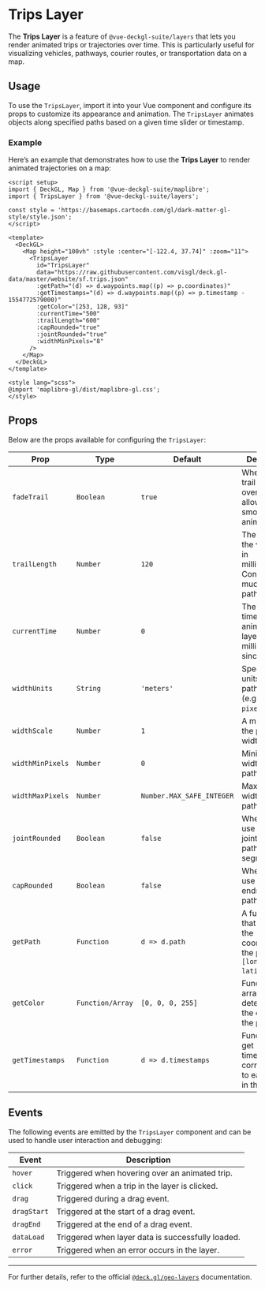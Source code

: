<script setup>
import { DeckGL, Map } from '@vue-deckgl-suite/maplibre';
import { TripsLayer } from '@vue-deckgl-suite/layers';
import 'maplibre-gl/dist/maplibre-gl.css';
</script>


# Trips Layer

The **Trips Layer** is a feature of `@vue-deckgl-suite/layers` that lets you render animated trips or trajectories over time. This is particularly useful for visualizing vehicles, pathways, courier routes, or transportation data on a map.

<ClientOnly>
    <DeckGL>
        <Map 
            height="400px"
            :style="`https://basemaps.cartocdn.com/gl/dark-matter-gl-style/style.json`"
            :center="[-122.4, 37.74]"
            :zoom="11"
            :max-zoom="20"
            :pitch="30"
        >
            <TripsLayer
                id="TripsLayer"
                data="https://raw.githubusercontent.com/visgl/deck.gl-data/master/website/sf.trips.json"
                :getPath="(d) => d.waypoints.map((p) => p.coordinates)"
                :getTimestamps="(d) => d.waypoints.map((p) => p.timestamp - 1554772579000)"
                :getColor="[253, 128, 93]"
                :currentTime="500"
                :trailLength="600"
                :capRounded="true"
                :jointRounded="true"
                :widthMinPixels="8"
            />
        </Map>
    </DeckGL>
</ClientOnly>

## Usage

To use the `TripsLayer`, import it into your Vue component and configure its props to customize its appearance and animation. The `TripsLayer` animates objects along specified paths based on a given time slider or timestamp.

### Example

Here’s an example that demonstrates how to use the **Trips Layer** to render animated trajectories on a map:

```vue
<script setup>
import { DeckGL, Map } from '@vue-deckgl-suite/maplibre';
import { TripsLayer } from '@vue-deckgl-suite/layers';

const style = 'https://basemaps.cartocdn.com/gl/dark-matter-gl-style/style.json';
</script>

<template>
  <DeckGL>
    <Map height="100vh" :style :center="[-122.4, 37.74]" :zoom="11">
      <TripsLayer
        id="TripsLayer"
        data="https://raw.githubusercontent.com/visgl/deck.gl-data/master/website/sf.trips.json"
        :getPath="(d) => d.waypoints.map((p) => p.coordinates)"
        :getTimestamps="(d) => d.waypoints.map((p) => p.timestamp - 1554772579000)"
        :getColor="[253, 128, 93]"
        :currentTime="500"
        :trailLength="600"
        :capRounded="true"
        :jointRounded="true"
        :widthMinPixels="8"
      />
    </Map>
  </DeckGL>
</template>

<style lang="scss">
@import 'maplibre-gl/dist/maplibre-gl.css';
</style>
```

## Props

Below are the props available for configuring the `TripsLayer`:

| Prop              | Type               | Default                   | Description                                                                                      |
|-------------------|--------------------|---------------------------|--------------------------------------------------------------------------------------------------|
| `fadeTrail`       | `Boolean`         | `true`                    | Whether the trail fades over time, allowing for smooth animation.                               |
| `trailLength`     | `Number`          | `120`                     | The length of the visible trail in milliseconds. Controls how much of the path is shown.        |
| `currentTime`     | `Number`          | `0`                       | The current time for animating the layer in milliseconds since start.                           |
| `widthUnits`      | `String`          | `'meters'`                | Specifies the units for the path width (e.g., `meters`, `pixels`).                              |
| `widthScale`      | `Number`          | `1`                       | A multiplier for the path width.                                                                |
| `widthMinPixels`  | `Number`          | `0`                       | Minimum width of the path in pixels.                                                            |
| `widthMaxPixels`  | `Number`          | `Number.MAX_SAFE_INTEGER` | Maximum width of the path in pixels.                                                            |
| `jointRounded`    | `Boolean`         | `false`                   | Whether to use rounded joints between path segments.                                            |
| `capRounded`      | `Boolean`         | `false`                   | Whether to use rounded ends for the path.                                                      |
| `getPath`         | `Function`        | `d => d.path`             | A function that specifies the coordinates of the path `[longitude, latitude]`.                  |
| `getColor`        | `Function/Array`  | `[0, 0, 0, 255]`          | Function or array that determines the color of the path.                                         |
| `getTimestamps`   | `Function`        | `d => d.timestamps`       | Function to get timestamps corresponding to each point in the path.                              |

## Events

The following events are emitted by the `TripsLayer` component and can be used to handle user interaction and debugging:

| Event         | Description                               |
|---------------|-------------------------------------------|
| `hover`       | Triggered when hovering over an animated trip.      |
| `click`       | Triggered when a trip in the layer is clicked.         |
| `drag`        | Triggered during a drag event.            |
| `dragStart`   | Triggered at the start of a drag event.   |
| `dragEnd`     | Triggered at the end of a drag event.     |
| `dataLoad`    | Triggered when layer data is successfully loaded.      |
| `error`       | Triggered when an error occurs in the layer.         |

---

For further details, refer to the official [`@deck.gl/geo-layers`](https://deck.gl/docs/api-reference/geo-layers/trips-layer) documentation.